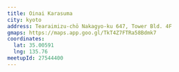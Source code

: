 ```yaml
---
title: Oinai Karasuma
city: kyoto
address: Tearaimizu-chō Nakagyo-ku 647, Tower Bld. 4F
gmaps: https://maps.app.goo.gl/TkT4Z7FTRa58Bdmk7
coordinates:
  lat: 35.00591
  lng: 135.76
meetupId: 27544400
---
```


